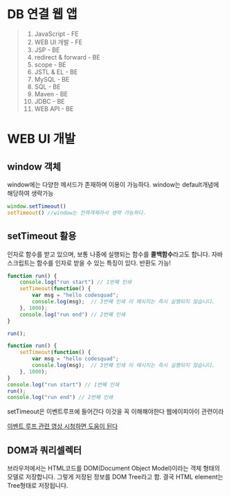 # DB 연결 웹 앱

> 1. JavaScript - FE
> 2. WEB UI 개발 - FE
> 3. JSP - BE
> 4. redirect & forward - BE
> 5. scope - BE
> 6. JSTL & EL - BE
> 7. MySQL - BE
> 8. SQL - BE
> 9. Maven - BE
> 10. JDBC - BE
> 11. WEB API - BE

# WEB UI 개발

## window 객체

window에는 다양한 메서드가 존재하며 이용이 가능하다. window는 default개념에 해당하여 생략가능

```javascript
window.setTimeout()
setTimeout() //window는 전역객체라서 생략 가능하다.
```

## setTimeout 활용

인자로 함수를 받고 있으며, 보통 나중에 실행되는 함수를 **콜백함수**라고도 합니다. 자바스크립트는 함수를 인자로 받을 수 있는 특징이 있다. 반환도 가능!

```javascript
function run() {
    console.log("run start") // 1번째 인쇄
    setTimeout(function() {
        var msg = "hello codesquad";
        console.log(msg);  // 3번째 인쇄 이 메시지는 즉시 실행되지 않습니다.
    }, 1000);
    console.log("run end") // 2번째 인쇄
}

run();
```

```javascript
function run() {
    setTimeout(function() {
        var msg = "hello codesquad";
        console.log(msg);  // 3번째 인쇄 이 메시지는 즉시 실행되지 않습니다.
    }, 1000);
}
console.log("run start") // 1번째 인쇄
run();
console.log("run end") // 2번째 인쇄
```

setTimeout은 이벤트루프에 들어간다 이것을 꼭 이해해야한다 웹에이피아이 관련이라

[이벤트 루프 관련 영상 시청하면 도움이 된다](https://www.youtube.com/watch?v=8aGhZQkoFbQ&feature=emb_title)

## DOM과 쿼리셀렉터

브라우저에서는 HTML코드를 DOM(Document Object Model)이라는 객체 형태의 모델로 저장합니다. 그렇게 저장된 정보를 DOM Tree라고 함. 결국 HTML element는 Tree형태로 저장됩니다.

![]()